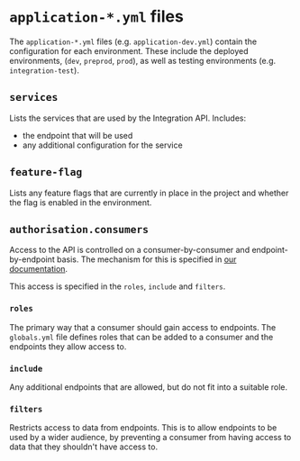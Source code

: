 # `application-*.yml` files

The `application-*.yml` files (e.g. `application-dev.yml`) contain the configuration for each environment. These include the deployed environments, (`dev`, `preprod`, `prod`), as well as testing environments (e.g. `integration-test`).

## `services`

Lists the services that are used by the Integration API. Includes:
- the endpoint that will be used
- any additional configuration for the service

## `feature-flag`

Lists any feature flags that are currently in place in the project and whether the flag is enabled in the environment. 

## `authorisation.consumers` 

Access to the API is controlled on a consumer-by-consumer and endpoint-by-endpoint basis. The mechanism for this is specified in [our documentation](../../../docs/authentication_and_authorisation.md).

This access is specified in the `roles`, `include` and `filters`. 

### `roles`

The primary way that a consumer should gain access to endpoints. The `globals.yml` file defines roles that can be added to a consumer and the endpoints they allow access to. 

### `include`

Any additional endpoints that are allowed, but do not fit into a suitable role.

### `filters`

Restricts access to data from endpoints. This is to allow endpoints to be used by a wider audience, by preventing a consumer from having access to data that they shouldn't have access to. 
